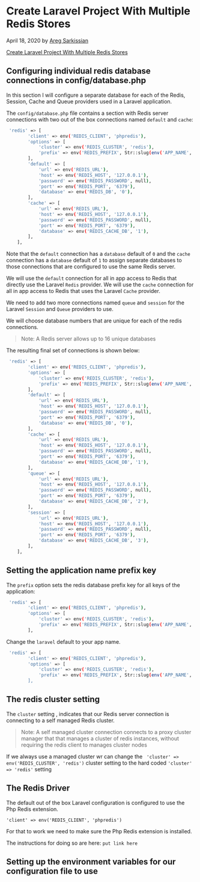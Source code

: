 # Create Laravel Project With Multiple Redis Stores

April 18, 2020 by [Areg Sarkissian](https://aregsar.com/about)

[Create Laravel Project With Multiple Redis Stores](https://aregsar.com/blog/2020/create-laravel-project-with-multiple-redis-stores)

## Configuring individual redis database connections in config/database.php

In this section I will configure a separate database for each of the Redis, Session, Cache and Queue providers used in a Laravel application.

The `config/database.php` file contains a section with Redis server connections
with two out of the box connections named `default` and `cache`:

```bash
 'redis' => [
        'client' => env('REDIS_CLIENT', 'phpredis'),
        'options' => [
            'cluster' => env('REDIS_CLUSTER', 'redis'),
            'prefix' => env('REDIS_PREFIX', Str::slug(env('APP_NAME', 'laravel'), '_').'_database_'),
        ],
        'default' => [
            'url' => env('REDIS_URL'),
            'host' => env('REDIS_HOST', '127.0.0.1'),
            'password' => env('REDIS_PASSWORD', null),
            'port' => env('REDIS_PORT', '6379'),
            'database' => env('REDIS_DB', '0'),
        ],
        'cache' => [
            'url' => env('REDIS_URL'),
            'host' => env('REDIS_HOST', '127.0.0.1'),
            'password' => env('REDIS_PASSWORD', null),
            'port' => env('REDIS_PORT', '6379'),
            'database' => env('REDIS_CACHE_DB', '1'),
        ],
    ],
```

Note that the `default` connection has a `database` default of `0` and the `cache` connection has a `database` default of `1` to assign separate databases to those connections that are configured to use the same Redis server.

We will use the `default` connection for all in app access to Redis that directly use the Laravel `Redis` provider. We will use the `cache` connection for all in app access to Redis that uses the Laravel `Cache` provider.

We need to add two more connections named `queue` and `session` for the Laravel `Session` and `Queue` providers to use.

We will choose database numbers that are unique for each of the redis connections. 

> Note: A Redis server allows up to 16 unique databases

The resulting final set of connections is shown below:

```bash
 'redis' => [
        'client' => env('REDIS_CLIENT', 'phpredis'),
        'options' => [
            'cluster' => env('REDIS_CLUSTER', 'redis'),
            'prefix' => env('REDIS_PREFIX', Str::slug(env('APP_NAME', 'laravel'), '_').'_database_'),
        ],
        'default' => [
            'url' => env('REDIS_URL'),
            'host' => env('REDIS_HOST', '127.0.0.1'),
            'password' => env('REDIS_PASSWORD', null),
            'port' => env('REDIS_PORT', '6379'),
            'database' => env('REDIS_DB', '0'),
        ],
        'cache' => [
            'url' => env('REDIS_URL'),
            'host' => env('REDIS_HOST', '127.0.0.1'),
            'password' => env('REDIS_PASSWORD', null),
            'port' => env('REDIS_PORT', '6379'),
            'database' => env('REDIS_CACHE_DB', '1'),
        ],
        'queue' => [
            'url' => env('REDIS_URL'),
            'host' => env('REDIS_HOST', '127.0.0.1'),
            'password' => env('REDIS_PASSWORD', null),
            'port' => env('REDIS_PORT', '6379'),
            'database' => env('REDIS_CACHE_DB', '2'),
        ],
        'session' => [
            'url' => env('REDIS_URL'),
            'host' => env('REDIS_HOST', '127.0.0.1'),
            'password' => env('REDIS_PASSWORD', null),
            'port' => env('REDIS_PORT', '6379'),
            'database' => env('REDIS_CACHE_DB', '3'),
        ],
    ],
```

## Setting the application name prefix key

The `prefix` option sets the redis database prefix key for all keys of the application:

```bash
 'redis' => [
        'client' => env('REDIS_CLIENT', 'phpredis'),
        'options' => [
            'cluster' => env('REDIS_CLUSTER', 'redis'),
            'prefix' => env('REDIS_PREFIX', Str::slug(env('APP_NAME', 'laravel'), '_').'_database_'),
        ],
```

Change the `laravel` default to your app name.

```bash
 'redis' => [
        'client' => env('REDIS_CLIENT', 'phpredis'),
        'options' => [
            'cluster' => env('REDIS_CLUSTER', 'redis'),
            'prefix' => env('REDIS_PREFIX', Str::slug(env('APP_NAME', 'MyApplication`), '_').'_database_'),
        ],
```

## The redis cluster setting

The `cluster` setting , indicates that our Redis server connection is connecting to a self managed Redis cluster.

> Note: A self managed cluster connection connects to a proxy cluster manager that that manages a cluster of redis instances, without requiring the redis client to manages cluster nodes

If we always use a managed cluster wr can change the ` 'cluster' => env('REDIS_CLUSTER', 'redis')` cluster setting to the hard coded `'cluster' => 'redis'` setting


## The Redis Driver

The default out of the box Laravel configuration is configured to use the Php Redis extension.

`'client' => env('REDIS_CLIENT', 'phpredis')`

For that to work we need to make sure the Php Redis extension is installed.

The instructions for doing so are here: `put link here`

## Setting up the environment variables for our configuration file to use






